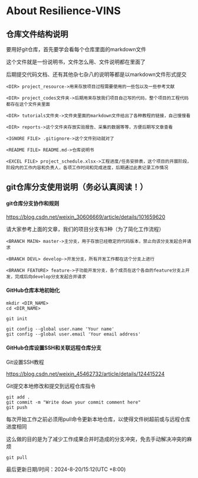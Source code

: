 # About Resilience-VINS

## 仓库文件结构说明

要用好git仓库，首先要学会看每个仓库里面的markdown文件

这个文件就是一份说明书，文件怎么用、文件说明都在里面了

后期提交代码文档、还有其他杂七杂八的说明等都是以markdown文件形式提交

```
<DIR> project_resource->用来存放项目过程需要使用的一些包以及一些参考文献

<DIR> project_codes文件夹->后期用来存放我们项目自己写的代码，整个项目的工程代码都存在这个文件夹里面

<DIR> tutorials文件夹->文件夹里面的markdown文件给出了各种教程的链接，自己慢慢看

<DIR> reports->这个文件夹存放实验报告、采集的数据等等，方便后期写文章查看

<IGNORE FILE> .gitignore->这个文件别动就对了

<README FILE> README.md->仓库说明书

<EXCEL FILE> project_schedule.xlsx->工程进度/任务安排表，这个项目的开展阶段，阶段内的工作内容和负责人，各项工作时间和完成进度，后期通过此表记录工作情况
```

## git仓库分支使用说明（务必认真阅读！）

#### git仓库分支协作和规则

https://blog.csdn.net/weixin_30606669/article/details/101659620

请大家参考上面的文章，我们的项目分支有3种（为了简化工作流程）

```
<BRANCH MAIN> master->主分支，用于存放已经稳定的代码版本，禁止向该分支发起合并请求

<BRANCH DEVL> develop->开发分支，所有开发工作都在这个分支上进行

<BRANCH FEATURE> feature->子功能开发分支，各个成员在这个各自的feature分支上开发，完成后向develop分支发起合并请求
```

#### GitHub仓库本地初始化

```
mkdir <DIR_NAME>
cd <DIR_NAME>

git init

git config --global user.name 'Your name'
git config --global user.email 'Your email address'
```

#### GitHub仓库设置SSH和关联远程仓库分支

Git设置SSH教程

https://blog.csdn.net/weixin_45462732/article/details/124415224

Git提交本地修改和提交到远程仓库指令

```
git add .
git commit -m "Write down your commit comment here"
git push
```

每次开始工作之前必须用pull命令更新本地仓库，以使得文件树超前或与远程仓库进度相同

这么做的目的是为了减少工作成果合并时造成的分支冲突，免去手动解决冲突的麻烦

``` 
git pull
```

最后更新日期/时间：2024-8-20/15:12(UTC +8:00)